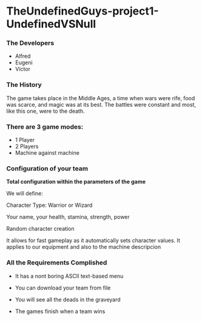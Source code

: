# TheUndefinedGuys-project1-UndefinedVSNull


  ### The Developers
  - Alfred
  - Eugeni
  - Víctor


### The History

The game takes place in the Middle Ages, a time when wars were rife, food was scarce, and magic was at its best. The battles were constant and most, like this one, were to the death.


### There are 3 game modes:
- 1 Player
- 2 Players
- Machine against machine



### Configuration of your team

__Total configuration within the parameters of the game__

We will define:

Character Type: Warrior or Wizard

Your name, your health, stamina, strength, power

Random character creation

It allows for fast gameplay as it automatically sets character values. It applies to our equipment and also to the machine
descripcion



### All the Requirements Complished

- It has a nont boring ASCII text-based menu

- You can download your team from file

- You will see all the deads in the graveyard

- The games finish when a team wins





